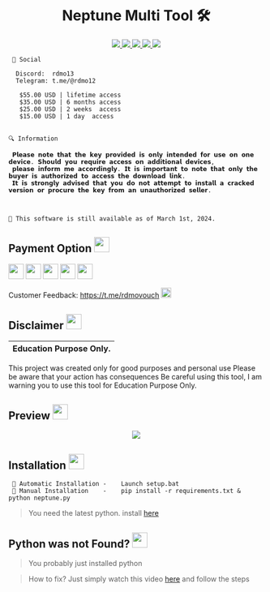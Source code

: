  
<h1 align="center">Neptune Multi Tool 🛠️ </h1>
<p align="center">
  <a href="https://github.com/Rdmo1/DisRo-Multi-Tool/blob/main/LICENSE">
    <img src="https://img.shields.io/badge/License-MIT-important">
  </a>
  <a href="https://www.python.org">
    <img src="https://img.shields.io/badge/Python-3.9-informational.svg">
  </a>
  <a href="https://github.com/AstraaDev/Discord-All-Tools-In-One">
    <img src="https://img.shields.io/badge/covarage-95%25-green">
  </a>
  <a href="https://github.com/AstraaDev">
     <img src="https://img.shields.io/github/repo-size/Rdmo1/Premium-Pack.svg?label=Repo%20size&style=flat">
  </a>
  <a href="https://github.com/Rdmo1">
    <img src="https://komarev.com/ghpvc/?username=Rdmo1">
  </a>
</p>

<p align="center">

```
 📨 Social
 
  Discord:  rdmo13
  Telegram: t.me/@rdmo12
  
   $55.00 USD | lifetime access
   $35.00 USD | 6 months access
   $25.00 USD | 2 weeks  access
   $15.00 USD | 1 day  access


🔍 Information

 𝗣𝗹𝗲𝗮𝘀𝗲 𝗻𝗼𝘁𝗲 𝘁𝗵𝗮𝘁 𝘁𝗵𝗲 𝗸𝗲𝘆 𝗽𝗿𝗼𝘃𝗶𝗱𝗲𝗱 𝗶𝘀 𝗼𝗻𝗹𝘆 𝗶𝗻𝘁𝗲𝗻𝗱𝗲𝗱 𝗳𝗼𝗿 𝘂𝘀𝗲 𝗼𝗻 𝗼𝗻𝗲 𝗱𝗲𝘃𝗶𝗰𝗲. 𝗦𝗵𝗼𝘂𝗹𝗱 𝘆𝗼𝘂 𝗿𝗲𝗾𝘂𝗶𝗿𝗲 𝗮𝗰𝗰𝗲𝘀𝘀 𝗼𝗻 𝗮𝗱𝗱𝗶𝘁𝗶𝗼𝗻𝗮𝗹 𝗱𝗲𝘃𝗶𝗰𝗲𝘀,
 𝗽𝗹𝗲𝗮𝘀𝗲 𝗶𝗻𝗳𝗼𝗿𝗺 𝗺𝗲 𝗮𝗰𝗰𝗼𝗿𝗱𝗶𝗻𝗴𝗹𝘆. 𝗜𝘁 𝗶𝘀 𝗶𝗺𝗽𝗼𝗿𝘁𝗮𝗻𝘁 𝘁𝗼 𝗻𝗼𝘁𝗲 𝘁𝗵𝗮𝘁 𝗼𝗻𝗹𝘆 𝘁𝗵𝗲 𝗯𝘂𝘆𝗲𝗿 𝗶𝘀 𝗮𝘂𝘁𝗵𝗼𝗿𝗶𝘇𝗲𝗱 𝘁𝗼 𝗮𝗰𝗰𝗲𝘀𝘀 𝘁𝗵𝗲 𝗱𝗼𝘄𝗻𝗹𝗼𝗮𝗱 𝗹𝗶𝗻𝗸.
 𝗜𝘁 𝗶𝘀 𝘀𝘁𝗿𝗼𝗻𝗴𝗹𝘆 𝗮𝗱𝘃𝗶𝘀𝗲𝗱 𝘁𝗵𝗮𝘁 𝘆𝗼𝘂 𝗱𝗼 𝗻𝗼𝘁 𝗮𝘁𝘁𝗲𝗺𝗽𝘁 𝘁𝗼 𝗶𝗻𝘀𝘁𝗮𝗹𝗹 𝗮 𝗰𝗿𝗮𝗰𝗸𝗲𝗱 𝘃𝗲𝗿𝘀𝗶𝗼𝗻 𝗼𝗿 𝗽𝗿𝗼𝗰𝘂𝗿𝗲 𝘁𝗵𝗲 𝗸𝗲𝘆 𝗳𝗿𝗼𝗺 𝗮𝗻 𝘂𝗻𝗮𝘂𝘁𝗵𝗼𝗿𝗶𝘇𝗲𝗱 𝘀𝗲𝗹𝗹𝗲𝗿.

         

📅 This software is still available as of March 1st, 2024.

```
</p>

## Payment Option <img src="https://cdn3.emoji.gg/emojis/9852-takemymoney.gif" width="30px"/>

<img src="https://cdn3.emoji.gg/emojis/1306-paypal-logo.png" width="30px"/>    <img src="https://cdn3.emoji.gg/emojis/3712-bitcoin.png" width="30px"/>     <img src="https://cdn3.emoji.gg/emojis/4887-ltc.png" width="30px"/>     <img src="https://cdn3.emoji.gg/emojis/5819-eth.png" width="30px"/>    <img src="https://cdn3.emoji.gg/emojis/7541-tether-usdt.png" width="30px"/>

   Customer Feedback:
   https://t.me/rdmovouch <img src="https://cdn3.emoji.gg/emojis/9739-telegram.png" width="20px"/>


## Disclaimer  <img src="https://media.giphy.com/media/hvRJCLFzcasrR4ia7z/giphy.gif" width="30px"/>
</h1>

|Education Purpose Only.|
|-------------------------------------------------|
This project was created only for good purposes and personal use
Please be aware that your action has consequences
Be careful using this tool, I am warning you to use this tool for Education Purpose Only.

## Preview  <img src="https://cdn3.emoji.gg/emojis/1676-cameracat.png" width="30px"/>
</h1>
<p align="center">
  <img src="https://cdn.discordapp.com/attachments/1209654808970010766/1213485239888773170/186b06a0-8e27-449e-8b1f-b7b2fffc0612_1.png?ex=65f5a532&is=65e33032&hm=cb2727aab6dfeac024aa1c530e00b08be37a8b79e4f05d088b2de20c116ebc8d&">
</p>
<p align="center">
  
</p>

## Installation <img src="https://cdn3.emoji.gg/emojis/2951-staff-green.png" width="30px"/>

<p align="center">

```
 🔧 Automatic Installation -    Launch setup.bat
 🔧 Manual Installation    -    pip install -r requirements.txt & python neptune.py
```
</p>

> You need the latest python. install [here](https://www.python.org/downloads/)

## Python was not Found? <img src="https://cdn3.emoji.gg/emojis/2951-staff-green.png" width="30px"/>
</h1>

> You probably just installed python

> How to fix? Just simply watch this video [here](https://youtu.be/uBnbVqUmZaQ) and follow the steps 
